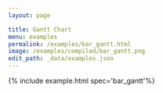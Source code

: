 ```yaml
---
layout: page

title: Gantt Chart
menu: examples
permalink: /examples/bar_gantt.html
image: /examples/compiled/bar_gantt.png
edit_path: _data/examples.json
---
```




{% include example.html spec='bar_gantt'%}
